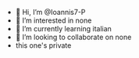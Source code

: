 - 👋 Hi, I’m @Ioannis7-P
- 👀 I’m interested in none
- 🌱 I’m currently learning italian
- 💞️ I’m looking to collaborate on none
- this one's private

<!---
Ioannis7-P/Ioannis7-P is a ✨ special ✨ repository because its `README.md` (this file) appears on your GitHub profile.
You can click the Preview link to take a look at your changes.
--->
